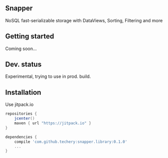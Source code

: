## Snapper
NoSQL fast-serializable storage with DataViews, Sorting, Filtering and more
## Getting started
Coming soon...
## Dev. status
Experimental, trying to use in prod. build.
## Installation
Use jitpack.io
```groovy
repositories {
    jcenter()
    maven { url "https://jitpack.io" }
}

dependencies {
    compile 'com.github.techery:snapper.library:0.1.0'
    ...
}
```
